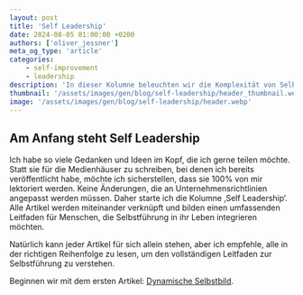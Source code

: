 ```yaml
---
layout: post
title: 'Self Leadership'
date: 2024-08-05 01:00:00 +0200
authors: ['oliver_jessner']
meta_og_type: 'article'
categories:
    - self-improvement
    - leadership
description: 'In dieser Kolumne beleuchten wir die Komplexität von Selbstführung und wie wir in das Leben integriert werden kann. Der Leitfaden zur Selbstführung besteht aus mehreren Artikeln, die miteinander verknüpft sind.'
thumbnail: '/assets/images/gen/blog/self-leadership/header_thumbnail.webp'
image: '/assets/images/gen/blog/self-leadership/header.webp'
---
```


## Am Anfang steht Self Leadership

Ich habe so viele Gedanken und Ideen im Kopf, die ich gerne teilen möchte. Statt sie für die Medienhäuser zu schreiben, bei denen ich bereits veröffentlicht habe, möchte ich sicherstellen, dass sie 100% von mir lektoriert werden. Keine Änderungen, die an Unternehmensrichtlinien angepasst werden müssen. Daher starte ich die Kolumne ‚Self Leadership‘. Alle Artikel werden miteinander verknüpft und bilden einen umfassenden Leitfaden für Menschen, die Selbstführung in ihr Leben integrieren möchten.

Natürlich kann jeder Artikel für sich allein stehen, aber ich empfehle, alle in der richtigen Reihenfolge zu lesen, um den vollständigen Leitfaden zur Selbstführung zu verstehen.

Beginnen wir mit dem ersten Artikel: [Dynamische Selbstbild](/blog/2024-08-05-dynamisches-selbstbild/).
